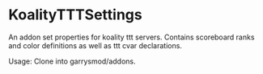 KoalityTTTSettings
==================

An addon set properties for koality ttt servers. Contains scoreboard ranks and color definitions as well as ttt cvar declarations.

Usage: Clone into garrysmod/addons.
